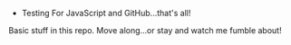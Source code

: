 * Testing For JavaScript and GitHub...that's all!

Basic stuff in this repo. Move along...or stay and watch me fumble about!